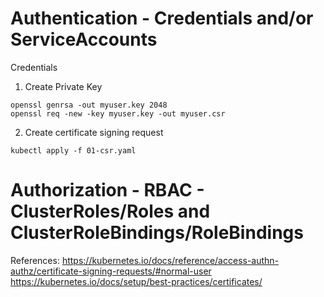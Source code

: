 # Authentication -  Credentials and/or ServiceAccounts  
  
Credentials  
1. Create Private Key  
```
openssl genrsa -out myuser.key 2048  
openssl req -new -key myuser.key -out myuser.csr
```
  
2. Create certificate signing request  
``` 
kubectl apply -f 01-csr.yaml
```

# Authorization - RBAC - ClusterRoles/Roles and ClusterRoleBindings/RoleBindings  





References:
https://kubernetes.io/docs/reference/access-authn-authz/certificate-signing-requests/#normal-user
https://kubernetes.io/docs/setup/best-practices/certificates/